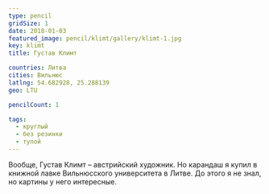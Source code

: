 ```yaml
---
type: pencil
gridSize: 1
date: 2018-01-03
featured_image: pencil/klimt/gallery/klimt-1.jpg
key: klimt
title: Густав Климт

countries: Литва
cities: Вильнюс
latlng: 54.682928, 25.288139
geo: LTU

pencilCount: 1

tags:
  - круглый
  - без резинки
  - тупой
---
```


Вообще, Густав Климт – австрийский художник. Но карандаш я купил в книжной лавке Вильнюсского университета в Литве. До этого я не знал, но картины у него интересные.
